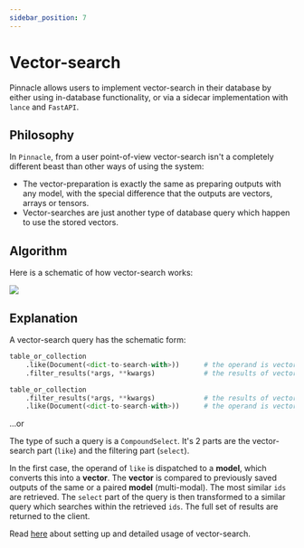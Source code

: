 ```yaml
---
sidebar_position: 7
---
```


# Vector-search

Pinnacle allows users to implement vector-search in their database by either 
using in-database functionality, or via a sidecar implementation with `lance` and `FastAPI`.

## Philosophy

In `Pinnacle`, from a user point-of-view vector-search isn't a completely different beast than other ways of 
using the system:

- The vector-preparation is exactly the same as preparing outputs with any model, 
  with the special difference that the outputs are vectors, arrays or tensors.
- Vector-searches are just another type of database query which happen to use 
  the stored vectors.

## Algorithm

Here is a schematic of how vector-search works:

![](/img/vector-search.png)

## Explanation

A vector-search query has the schematic form:

```python
table_or_collection
    .like(Document(<dict-to-search-with>))      # the operand is vectorized using registered models
    .filter_results(*args, **kwargs)            # the results of vector-search are filtered
```

```python
table_or_collection
    .filter_results(*args, **kwargs)            # the results of vector-search are filtered
    .like(Document(<dict-to-search-with>))      # the operand is vectorized using registered models
```

...or

The type of such a query is a `CompoundSelect`. It's 2 parts are the vector-search part (`like`) and the 
filtering part (`select`).

In the first case, the operand of `like` is dispatched to a **model**, which converts this into a **vector**.
The **vector** is compared to previously saved outputs of the same or a paired **model** (multi-modal).
The most similar `ids` are retrieved. The `select` part of the query is then transformed to 
a similar query which searches within the retrieved `ids`. The full set of results are returned
to the client.

Read [here](../tutorials/vector_search.md) about setting up and detailed usage of vector-search.
